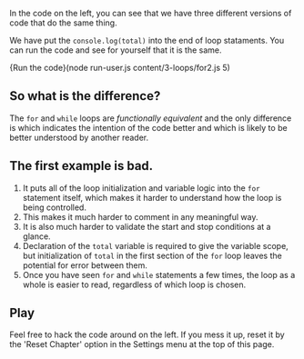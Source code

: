 In the code on the left, you can see that we have three different versions of code that do the same thing.

We have put the `console.log(total)` into the end of loop stataments. You can run the code and see for yourself that it is the same.

{Run the code}(node run-user.js content/3-loops/for2.js 5)

## So what is the difference?
The `for` and `while` loops are *functionally equivalent* and the only difference is which indicates the intention of the code better and which is likely to be better understood by another reader.

## The first example is bad.
1. It puts all of the loop initialization and variable logic into the `for` statement itself, which makes it harder to understand how the loop is being controlled.
2. This makes it much harder to comment in any meaningful way.
3. It is also much harder to validate the start and stop conditions at a glance.
4. Declaration of the `total` variable is required to give the variable scope, but initialization of `total` in the first section of the `for` loop leaves the potential for error between them.
5. Once you have seen `for` and `while` statements a few times, the loop as a whole is easier to read, regardless of which loop is chosen.

## Play
Feel free to hack the code around on the left. If you mess it up, reset it by the 'Reset Chapter' option in the Settings menu at the top of this page.



